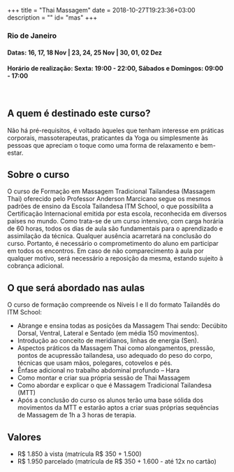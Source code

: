 +++
title = "Thai Massagem"
date = 2018-10-27T19:23:36+03:00
description = ""
id= "mas"
+++

### Rio de Janeiro
#### Datas: 16, 17, 18 Nov | 23, 24, 25 Nov | 30, 01, 02 Dez
#### Horário de realização: Sexta: 19:00 - 22:00, Sábados e Domingos: 09:00 - 17:00

<br>

## A quem é destinado este curso?
Não há pré-requisitos, é voltado àqueles que tenham interesse em práticas corporais, massoterapeutas, praticantes da Yoga ou simplesmente às pessoas que apreciam o toque como uma forma de relaxamento e bem-estar.

## Sobre o curso
O curso de Formação em Massagem Tradicional Tailandesa (Massagem Thai) oferecido pelo Professor Anderson Marcicano segue os mesmos padrões de ensino da Escola Tailandesa ITM School, o que possibilita a Certificação Internacional emitida por esta escola, reconhecida em diversos países no mundo.
Como trata-se de um curso intensivo, com carga horária de 60 horas, todos os dias de aula são fundamentais para o aprendizado e assimilação da técnica. Qualquer ausência acarretará na conclusão do curso. Portanto, é necessário o comprometimento do aluno em participar em todos os encontros.
Em caso de não comparecimento à aula por qualquer motivo, será necessário a reposição da mesma, estando sujeito à cobrança adicional.

## O que será abordado nas aulas
O curso de formação compreende os Níveis I e II do formato Tailandês do ITM School:
- Abrange e ensina todas as posições da Massagem Thai sendo: Decúbito Dorsal, Ventral, Lateral e Sentado (em média 150 movimentos).
- Introdução ao conceito de meridianos, linhas de energia (Sen).
- Aspectos práticos da Massagem Thai como alongamentos, pressão, pontos de acupressão tailandesa, uso adequado do peso do corpo, técnicas que usam mãos, polegares, cotovelos e pés.
- Ênfase adicional no trabalho abdominal profundo – Hara
- Como montar e criar sua própria sessão de Thai Massagem
- Como abordar e explicar o que é Massagem Tradicional Tailandesa (MTT)
- Após a conclusão do curso os alunos terão uma base sólida dos movimentos da MTT e estarão aptos a criar suas próprias sequências de Massagem de 1h a 3 horas de terapia.

## Valores
- R$ 1.850 à vista (matrícula R$ 350 + 1.500)
- R$ 1.950 parcelado (matrícula de R$ 350 + 1.600 - até 12x no cartão)
